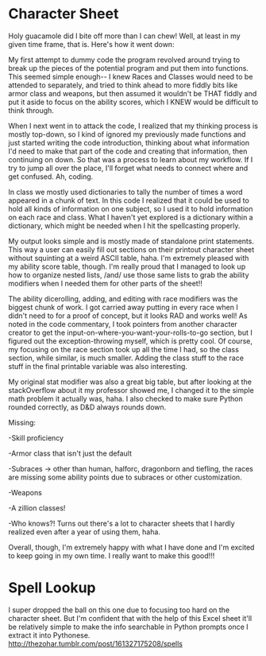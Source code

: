 # Character Sheet
Holy guacamole did I bite off more than I can chew! Well, at least in my given time frame, that is. Here's how it went down:

My first attempt to dummy code the program revolved around trying to break up the pieces of the potential program and put them into functions. This seemed simple enough-- I knew Races and Classes would need to be attended to separately, and tried to think ahead to more fiddly bits like armor class and weapons, but then assumed it wouldn't be THAT fiddly and put it aside to focus on the ability scores, which I KNEW would be difficult to think through.

When I next went in to attack the code, I realized that my thinking process is mostly top-down, so I kind of ignored my previously made functions and just started writing the code introduction, thinking about what information I'd need to make that part of the code and creating that information, then continuing on down. So that was a process to learn about my workflow. If I try to jump all over the place, I'll forget what needs to connect where and get confused. Ah, coding.

In class we mostly used dictionaries to tally the number of times a word appeared in a chunk of text. In this code I realized that it could be used to hold all kinds of information on one subject, so I used it to hold information on each race and class. 
What I haven't yet explored is a dictionary within a dictionary, which might be needed when I hit the spellcasting properly. 

My output looks simple and is mostly made of standalone print statements. This way a user can easily fill out sections on their printout character sheet without squinting at a weird ASCII table, haha. I'm extremely pleased with my ability score table, though. I'm really proud that I managed to look up how to organize nested lists, /and/ use those same lists to grab the ability modifiers when I needed them for other parts of the sheet!!

The ability dicerolling, adding, and editing with race modifiers was the biggest chunk of work. I got carried away putting in every race when I didn't need to for a proof of concept, but it looks RAD and works well! As noted in the code commentary, I took pointers from another character creator to get the input-on-where-you-want-your-rolls-to-go section, but I figured out the exception-throwing myself, which is pretty cool. Of course, my focusing on the race section took up all the time I had, so the class section, while similar, is much smaller. Adding the class stuff to the race stuff in the final printable variable was also interesting.

My original stat modifier was also a great big table, but after looking at the stackOverflow about it my professor showed me, I changed it to the simple math problem it actually was, haha. I also checked to make sure Python rounded correctly, as D&D always rounds down.

Missing:

-Skill proficiency

-Armor class that isn't just the default

-Subraces -> other than human, halforc, dragonborn and tiefling, the races are missing some ability points due to subraces or other customization.

-Weapons

-A zillion classes!

-Who knows?! Turns out there's a lot to character sheets that I hardly realized even after a year of using them, haha.


Overall, though, I'm extremely happy with what I have done and I'm excited to keep going in my own time. I really want to make this good!!!

# Spell Lookup
 I super dropped the ball on this one due to focusing too hard on the character sheet. But I'm confident that with the help of this Excel sheet it'll be relatively simple to make the info searchable in Python prompts once I extract it into Pythonese. http://thezohar.tumblr.com/post/161327175208/spells
  
